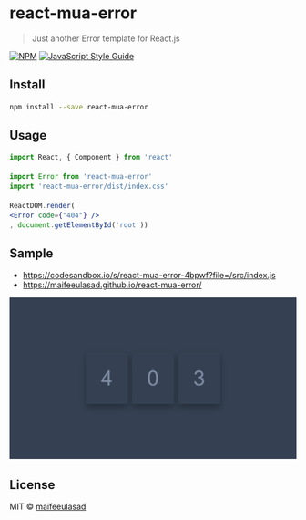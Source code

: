 # react-mua-error

> Just another Error template for React.js

[![NPM](https://img.shields.io/npm/v/react-mua-error.svg)](https://www.npmjs.com/package/react-mua-error) [![JavaScript Style Guide](https://img.shields.io/badge/code_style-standard-brightgreen.svg)](https://standardjs.com)

## Install

```bash
npm install --save react-mua-error
```

## Usage

```jsx
import React, { Component } from 'react'

import Error from 'react-mua-error'
import 'react-mua-error/dist/index.css'

ReactDOM.render(
<Error code={"404"} />
, document.getElementById('root'))
```

## Sample 
 - https://codesandbox.io/s/react-mua-error-4bpwf?file=/src/index.js
 - https://maifeeulasad.github.io/react-mua-error/

![react-mua-error](https://github.com/maifeeulasad/react-mua-error/blob/gh-pages/react_mua_error.png)

## License

MIT © [maifeeulasad](https://github.com/maifeeulasad)
